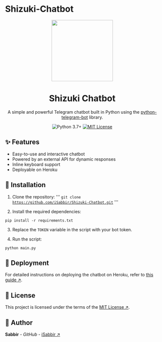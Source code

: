 # Shizuki-Chatbot

<p align="center">
  <img src="https://i.imgur.com/8QZ9bB9.png" width="200">
</p>

<h1 align="center">Shizuki Chatbot</h1>

<p align="center">
  A simple and powerful Telegram chatbot built in Python using the <a href="https://github.com/python-telegram-bot/python-telegram-bot">python-telegram-bot</a> library.
</p>

<p align="center">
  <img src="https://img.shields.io/badge/python-3.7%2B-blue?style=for-the-badge&logo=python" alt="Python 3.7+">
  <a href="https://github.com/iSabbir/Shizuki-Chatbot/blob/main/LICENSE">
    <img src="https://img.shields.io/github/license/iSabbir/Shizuki-Chatbot?style=for-the-badge" alt="MIT License">
  </a>
</p>


## :sparkles: Features

* Easy-to-use and interactive chatbot
* Powered by an external API for dynamic responses
* Inline keyboard support
* Deployable on Heroku

## :wrench: Installation

1. Clone the repository:
'''
<code>git clone https://github.com/iSabbir/Shizuki-Chatbot.git</code>
'''


2. Install the required dependencies:

<code>pip install -r requirements.txt</code>

3. Replace the `TOKEN` variable in the script with your bot token.

4. Run the script:
```
python main.py
````

## :rocket: Deployment

For detailed instructions on deploying the chatbot on Heroku, refer to [this guide ↗](https://github.com/iSabbir/Shizuki-Chatbot/issues/1).

## :page_with_curl: License

This project is licensed under the terms of the [MIT License ↗](https://github.com/iSabbir/Shizuki-Chatbot/blob/main/LICENSE).

## :bust_in_silhouette: Author

**Sabbir** - *GitHub* - [iSabbir ↗](https://github.com/iSabbir)
```

